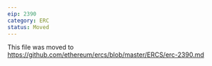 ```yaml
---
eip: 2390
category: ERC
status: Moved
---
```


This file was moved to https://github.com/ethereum/ercs/blob/master/ERCS/erc-2390.md
